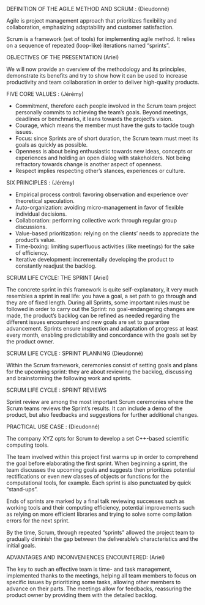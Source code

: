 DEFINITION OF THE AGILE METHOD AND SCRUM : (Dieudonné)

Agile is project management approach that prioritizes flexibility and collaboration, emphasizing adaptability and customer satisfaction.

Scrum is a framework (set of tools) for implementing agile method. It relies on a sequence of repeated (loop-like) iterations named “sprints”.

OBJECTIVES OF THE PRESENTATION (Ariel)

We will now provide an overview of the methodology and its principles, demonstrate its benefits and try to show how it can be used to increase productivity and team collaboration in order to deliver high-quality products. 

FIVE CORE VALUES : (Jérémy)

-	Commitment, therefore each people involved in the Scrum team project personally commits to achieving the team’s goals. Beyond meetings, deadlines or benchmarks, it leans towards the project’s vision.
-	Courage, which means the member must have the guts to tackle tough issues.
-	Focus: since Sprints are of short duration, the Scrum team must meet its goals as quickly as possible.
-	Openness is about being enthusiastic towards new ideas, concepts or experiences and holding an open dialog with stakeholders. Not being refractory towards change is another aspect of openness.
-	Respect implies respecting other’s stances, experiences or culture.

SIX PRINCIPLES : (Jérémy)

-	Empirical process control: favoring observation and experience over theoretical speculation.
-	Auto-organization: avoiding micro-management in favor of flexible individual decisions.
-	Collaboration: performing collective work through regular group discussions.
-	Value-based prioritization: relying on the clients’ needs to appreciate the product’s value.
-	Time-boxing: limiting superfluous activities (like meetings) for the sake of efficiency.
-	Iterative development: incrementally developing the product to constantly readjust the backlog.

SCRUM LIFE CYCLE: THE SPRINT (Ariel)

The concrete sprint in this framework is quite self-explanatory, it very much resembles a sprint in real life: you have a goal, a set path to go through and they are of fixed length. During all Sprints, some important rules must be followed in order to carry out the Sprint: no goal-endangering changes are made, the product’s backlog can be refined as needed regarding the different issues encountered and new goals are set to guarantee advancement.
Sprints ensure inspection and adaptation of progress at least every month, enabling predictability and concordance with the goals set by the product owner. 

SCRUM LIFE CYCLE : SPRINT PLANNING (Dieudonné)

Within the Scrum framework, ceremonies consist of setting goals and plans for the upcoming sprint: they are about reviewing the backlog, discussing and brainstorming the following work and sprints.

SCRUM LIFE CYCLE : SPRINT REVIEWS

Sprint review are among the most important Scrum ceremonies where the Scrum teams reviews the Sprint’s results. It can include a demo of the product, but also feedbacks and suggestions for further additional changes.

PRACTICAL USE CASE : (Dieudonné)

The company XYZ opts for Scrum to develop a set C++-based scientific computing tools.

The team involved within this project first warms up in order to comprehend the goal before elaborating the first sprint.
When beginning a sprint, the team discusses the upcoming goals and suggests then prioritizes potential rectifications or even new classes of objects or functions for the computational tools, for example. Each sprint is also punctuated by quick “stand-ups”.

Ends of sprints are marked by a final talk reviewing successes such as working tools and their computing efficiency, potential improvements such as relying on more efficient libraries and trying to solve some compilation errors for the next sprint.

By the time, Scrum, through repeated “sprints” allowed the project team to gradually diminish the gap between the deliverable’s characteristics and the initial goals.

ADVANTAGES AND INCONVENIENCES ENCOUNTERED: (Ariel)

The key to such an effective team is time- and task management, implemented thanks to the meetings, helping all team members to focus on specific issues by prioritizing some tasks, allowing other members to advance on their parts. The meetings allow for feedbacks, reassuring the product owner by providing them with the detailed backlog. 

